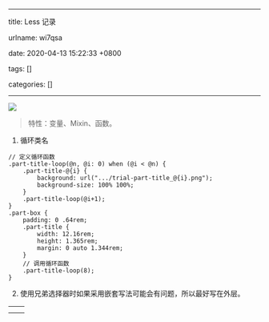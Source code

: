 
---

title: Less 记录

urlname: wi7qsa

date: 2020-04-13 15:22:33 +0800

tags: []

categories: []

---
![](https://cdn.nlark.com/yuque/0/2020/png/250093/1586762618421-4b4d86d0-4c18-444e-97be-73a9ff5fc5a2.png#align=left&display=inline&height=81&margin=%5Bobject%20Object%5D&originHeight=81&originWidth=199&size=0&status=done&style=none&width=199)
> 特性：变量、Mixin、函数。



1. 循环类名
```less
// 定义循环函数
.part-title-loop(@n, @i: 0) when (@i < @n) {
    .part-title-@{i} {
        background: url(".../trial-part-title_@{i}.png");
        background-size: 100% 100%;
    }
  	.part-title-loop(@i+1);
}
.part-box {
    padding: 0 .64rem;
    .part-title {
        width: 12.16rem;
        height: 1.365rem;
        margin: 0 auto 1.344rem;
    }
  	// 调用循环函数
    .part-title-loop(8);
}
```


2. 使用兄弟选择器时如果采用嵌套写法可能会有问题，所以最好写在外层。




|  |  |
| --- | --- |
|  |  |
|  |  |




